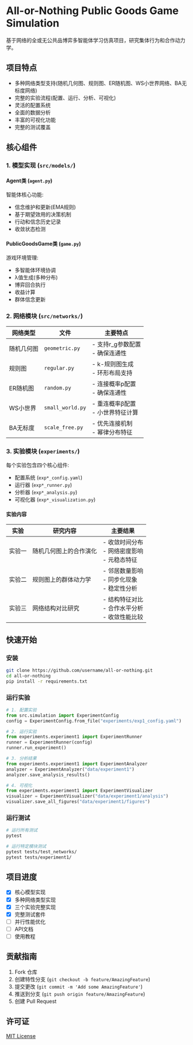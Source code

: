 # All-or-Nothing Public Goods Game Simulation

基于网络的全或无公共品博弈多智能体学习仿真项目，研究集体行为和合作动力学。

## 项目特点

- 多种网络类型支持(随机几何图、规则图、ER随机图、WS小世界网络、BA无标度网络)
- 完整的实验流程(配置、运行、分析、可视化)
- 灵活的配置系统
- 全面的数据分析
- 丰富的可视化功能
- 完整的测试覆盖

## 核心组件

### 1. 模型实现 (`src/models/`)

#### Agent类 (`agent.py`)
智能体核心功能:
- 信念维护和更新(EMA规则)
- 基于期望效用的决策机制
- 行动和信念历史记录
- 收敛状态检测

#### PublicGoodsGame类 (`game.py`)
游戏环境管理:
- 多智能体环境协调
- λ值生成(多种分布)
- 博弈回合执行
- 收益计算
- 群体信念更新

### 2. 网络模块 (`src/networks/`)

| 网络类型 | 文件 | 主要特点 |
|---------|------|---------|
| 随机几何图 | `geometric.py` | - 支持r_g参数配置<br>- 确保连通性 |
| 规则图 | `regular.py` | - k-规则图生成<br>- 环形布局支持 |
| ER随机图 | `random.py` | - 连接概率p配置<br>- 确保连通性 |
| WS小世界 | `small_world.py` | - 重连概率β配置<br>- 小世界特征计算 |
| BA无标度 | `scale_free.py` | - 优先连接机制<br>- 幂律分布特征 |

### 3. 实验模块 (`experiments/`)

每个实验包含四个核心组件:
- 配置系统 (`exp*_config.yaml`)
- 运行器 (`exp*_runner.py`)
- 分析器 (`exp*_analysis.py`)
- 可视化器 (`exp*_visualization.py`)

#### 实验内容

| 实验 | 研究内容 | 主要结果 |
|-----|---------|---------|
| 实验一 | 随机几何图上的合作演化 | - 收敛时间分布<br>- 网络密度影响<br>- 元稳态特征 |
| 实验二 | 规则图上的群体动力学 | - 邻居数量影响<br>- 同步化现象<br>- 稳定性分析 |
| 实验三 | 网络结构对比研究 | - 结构特征对比<br>- 合作水平分析<br>- 收敛性能比较 |

## 快速开始

### 安装
```bash
git clone https://github.com/username/all-or-nothing.git
cd all-or-nothing
pip install -r requirements.txt
```

### 运行实验
```python
# 1. 配置实验
from src.simulation import ExperimentConfig
config = ExperimentConfig.from_file("experiments/exp1_config.yaml")

# 2. 运行实验
from experiments.experiment1 import ExperimentRunner
runner = ExperimentRunner(config)
runner.run_experiment()

# 3. 分析结果
from experiments.experiment1 import ExperimentAnalyzer
analyzer = ExperimentAnalyzer("data/experiment1")
analyzer.save_analysis_results()

# 4. 可视化
from experiments.experiment1 import ExperimentVisualizer
visualizer = ExperimentVisualizer("data/experiment1/analysis")
visualizer.save_all_figures("data/experiment1/figures")
```

### 运行测试
```bash
# 运行所有测试
pytest

# 运行特定模块测试
pytest tests/test_networks/
pytest tests/experiment1/
```

## 项目进度

- [x] 核心模型实现
- [x] 多种网络类型实现
- [x] 三个实验完整实现
- [x] 完整测试套件
- [ ] 并行性能优化
- [ ] API文档
- [ ] 使用教程

## 贡献指南

1. Fork 仓库
2. 创建特性分支 (`git checkout -b feature/AmazingFeature`)
3. 提交更改 (`git commit -m 'Add some AmazingFeature'`)
4. 推送到分支 (`git push origin feature/AmazingFeature`)
5. 创建 Pull Request

## 许可证

[MIT License](LICENSE)
